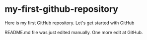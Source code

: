 # my-first-github-repository
Here is my first GitHub repository. Let's get started with GitHub

README.md file was just edited manually. One more edit at GitHub.
